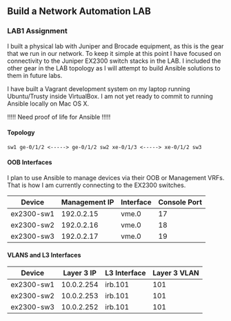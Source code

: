 ## Build a Network Automation LAB
### LAB1 Assignment

I built a physical lab with Juniper and Brocade equipment, as this is the gear that we run in our network.  To keep it simple at this point I have focused on connectivity to the Juniper EX2300 switch stacks in the LAB.  I included the other gear in the LAB topology as I will attempt to build Ansible solutions to them in future labs.

I have built a Vagrant development system on my laptop running Ubuntu/Trusty inside VirtualBox.  I am not yet ready to commit to running Ansible locally on Mac OS X.

!!!!!
Need proof of life for Ansible
!!!!!

#### Topology
```
sw1 ge-0/1/2 <-----> ge-0/1/2 sw2 xe-0/1/3 <-----> xe-0/1/2 sw3
```
#### OOB Interfaces
I plan to use Ansible to manage devices via their OOB or Management VRFs.  That is how I am currently connecting to the EX2300 switches.

Device | Management IP | Interface | Console Port
---|---|---|---
ex2300-sw1 | 192.0.2.15 | vme.0 | 17
ex2300-sw2 | 192.0.2.16 | vme.0 | 18
ex2300-sw3 | 192.0.2.17 | vme.0 | 19

#### VLANS and L3 Interfaces
Device | Layer 3 IP | L3 Interface | Layer 3 VLAN
---|---|---|---
ex2300-sw1 | 10.0.2.254 | irb.101 | 101
ex2300-sw2 | 10.0.2.253 | irb.101 |101
ex2300-sw3 | 10.0.2.252 | irb.101 |101


